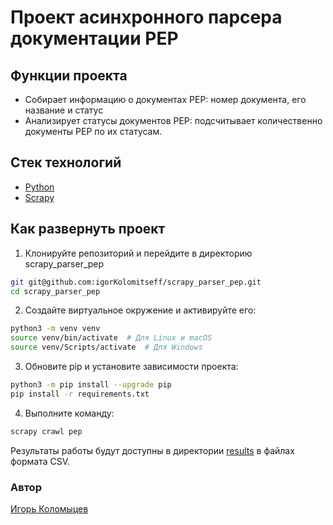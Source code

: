 # Проект асинхронного парсера документации PEP

## Функции проекта

* Собирает информацию о документах PEP: номер документа, его название и статус
* Анализирует статусы документов PEP: подсчитывает количественно документы PEP 
по их статусам.

## Стек технологий
* [Python](https://www.python.org/)
* [Scrapy](https://scrapy.org/)

## Как развернуть проект
1. Клонируйте репозиторий и перейдите в директорию scrapy_parser_pep
```bash
git git@github.com:igorKolomitseff/scrapy_parser_pep.git
cd scrapy_parser_pep
```

2. Создайте виртуальное окружение и активируйте его:
```bash
python3 -m venv venv
source venv/bin/activate  # Для Linux и macOS
source venv/Scripts/activate  # Для Windows
```
3. Обновите pip и установите зависимости проекта:
```bash
python3 -m pip install --upgrade pip
pip install -r requirements.txt
```

4. Выполните команду:
```bash
scrapy crawl pep
```

Результаты работы будут доступны в директории 
[results](https://github.com/igorKolomitseff/scrapy_parser_pep/tree/main/results) 
в файлах формата CSV.


### Автор

[Игорь Коломыцев](https://github.com/igorKolomitseff)